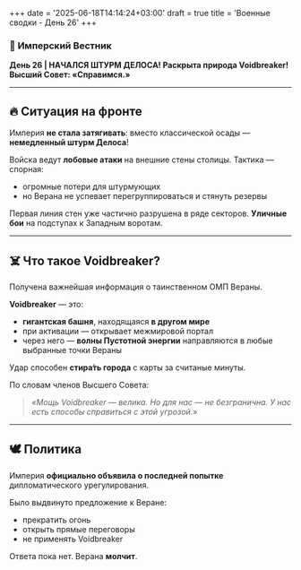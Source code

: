 +++
date = '2025-06-18T14:14:24+03:00'
draft = true
title = 'Военные сводки - День 26'
+++

### 📜 **Имперский Вестник**

**День 26 | НАЧАЛСЯ ШТУРМ ДЕЛОСА! Раскрыта природа Voidbreaker! Высший Совет: «Справимся.»**

---

## 🔥 **Ситуация на фронте**

Империя **не стала затягивать**: вместо классической осады — **немедленный штурм Делоса**!

Войска ведут **лобовые атаки** на внешние стены столицы. Тактика — спорная:

* огромные потери для штурмующих
* но Верана не успевает перегруппироваться и стянуть резервы

Первая линия стен уже частично разрушена в ряде секторов. **Уличные бои** на подступах к Западным воротам.

---

## ☠️ **Что такое Voidbreaker?**

Получена важнейшая информация о таинственном ОМП Вераны.

**Voidbreaker** — это:

* **гигантская башня**, находящаяся **в другом мире**
* при активации — открывает межмировой портал
* через него — **волны Пустотной энергии** направляются в любые выбранные точки Вераны

Удар способен **стира́ть города** с карты за считаные минуты.

По словам членов Высшего Совета:

> *«Мощь Voidbreaker — велика. Но для нас — не безгранична. У нас есть способы справиться с этой угрозой.»*

---

## 🕊️ **Политика**

Империя **официально объявила о последней попытке** дипломатического урегулирования.

Было выдвинуто предложение к Веране:

* прекратить огонь
* открыть прямые переговоры
* не применять Voidbreaker

Ответа пока нет. Верана **молчит**.
